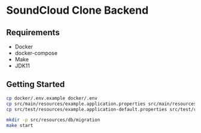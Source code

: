 # SoundCloud Clone Backend

## Requirements
* Docker
* docker-compose
* Make
* JDK11

## Getting Started
```bash
cp docker/.env.example docker/.env
cp src/main/resources/example.application.properties src/main/resources/application.properties
cp src/test/resources/example.application-default.properties src/test/resources/application-default.properties

mkdir -p src/resources/db/migration
make start
```
